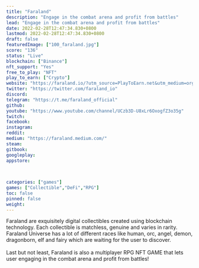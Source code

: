 ```yaml
---
title: "Faraland"
description: "Engage in the combat arena and profit from battles"
lead: "Engage in the combat arena and profit from battles"
date: 2022-02-28T12:47:34.830+0800
lastmod: 2022-02-28T12:47:34.830+0800
draft: false
featuredImage: ["100_faraland.jpg"]
score: "136"
status: "Live"
blockchain: ["Binance"]
nft_support: "Yes"
free_to_play: "NFT"
play_to_earn: ["Crypto"]
website: "https://faraland.io/?utm_source=PlayToEarn.net&utm_medium=organic&utm_campaign=gamepage"
twitter: "https://twitter.com/faraland_io"
discord: 
telegram: "https://t.me/faraland_official"
github: 
youtube: "https://www.youtube.com/channel/UCzb3D-U8xLr6OxogfZ3o35g"
twitch: 
facebook: 
instagram: 
reddit: 
medium: "https://faraland.medium.com/"
steam: 
gitbook: 
googleplay: 
appstore: 

  
    
categories: ["games"]
games: ["Collectible","DeFi","RPG"]
toc: false
pinned: false
weight: 
---
```

Faraland are exquisitely digital collectibles created using blockchain technology. Each collectible is matchless, genuine and varies in rarity. Faraland Universe has a lot of different races like human, orc, angel, demon, dragonborn, elf and fairy which are waiting for the user to discover.<br> <br> Last but not least, Faraland is also a multiplayer RPG NFT GAME that lets user engaging in the combat arena and profit from battles!